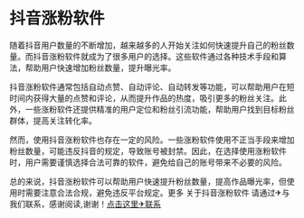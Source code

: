 # 抖音涨粉软件

随着抖音用户数量的不断增加，越来越多的人开始关注如何快速提升自己的粉丝数量。而抖音涨粉软件就成为了很多用户的选择。这些软件通过各种技术手段和算法，帮助用户快速增加粉丝数量，提升曝光率。

抖音涨粉软件通常包括自动点赞、自动评论、自动转发等功能，可以帮助用户在短时间内获得大量的点赞和评论，从而提升作品的热度，吸引更多的粉丝关注。此外，一些涨粉软件还提供精准的用户定位和粉丝引流功能，帮助用户找到目标粉丝群体，提高关注转化率。

然而，使用抖音涨粉软件也存在一定的风险。一些涨粉软件使用不正当手段来增加粉丝数量，可能违反抖音的规定，导致账号被封禁。因此，在选择使用涨粉软件时，用户需要谨慎选择合法可靠的软件，避免给自己的账号带来不必要的风险。

总的来说，抖音涨粉软件可以帮助用户快速提升粉丝数量，提高作品曝光率，但使用时需要注意合法合规，避免违反平台规定。更多 关于抖音涨粉软件 请通过✈与我们联系，感谢阅读,谢谢！[点击这里✈联系](https://t.me/LM999bot)